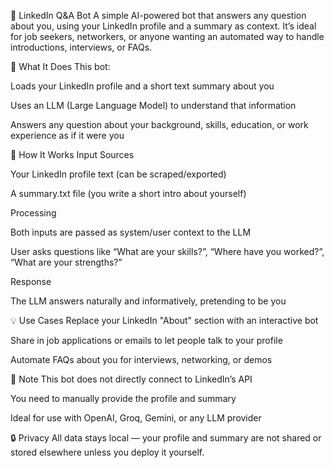 🤖 LinkedIn Q&A Bot
A simple AI-powered bot that answers any question about you, using your LinkedIn profile and a summary as context. It’s ideal for job seekers, networkers, or anyone wanting an automated way to handle introductions, interviews, or FAQs.

🧠 What It Does
This bot:

Loads your LinkedIn profile and a short text summary about you

Uses an LLM (Large Language Model) to understand that information

Answers any question about your background, skills, education, or work experience as if it were you

🚀 How It Works
Input Sources

Your LinkedIn profile text (can be scraped/exported)

A summary.txt file (you write a short intro about yourself)

Processing

Both inputs are passed as system/user context to the LLM

User asks questions like “What are your skills?”, “Where have you worked?”, “What are your strengths?”

Response

The LLM answers naturally and informatively, pretending to be you

💡 Use Cases
Replace your LinkedIn "About" section with an interactive bot

Share in job applications or emails to let people talk to your profile

Automate FAQs about you for interviews, networking, or demos

📌 Note
This bot does not directly connect to LinkedIn’s API

You need to manually provide the profile and summary

Ideal for use with OpenAI, Groq, Gemini, or any LLM provider

🔒 Privacy
All data stays local — your profile and summary are not shared or stored elsewhere unless you deploy it yourself.

